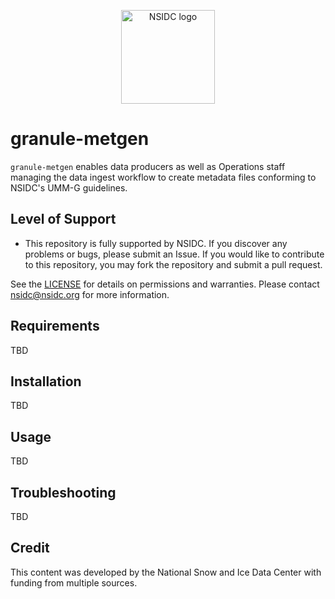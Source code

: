 <p align="center">
  <img alt="NSIDC logo" src="https://nsidc.org/themes/custom/nsidc/logo.svg" width="150" />
</p>

# granule-metgen

`granule-metgen` enables data producers as well as Operations staff managing the data ingest workflow to create metadata
files conforming to NSIDC's UMM-G guidelines.

## Level of Support

* This repository is fully supported by NSIDC. If you discover any problems or bugs,
  please submit an Issue. If you would like to contribute to this repository, you may fork
  the repository and submit a pull request. 

See the [LICENSE](LICENSE) for details on permissions and warranties. Please contact
nsidc@nsidc.org for more information.

## Requirements

TBD

## Installation

TBD

## Usage

TBD

## Troubleshooting

TBD

## Credit

This content was developed by the National Snow and Ice Data Center with funding from
multiple sources.
